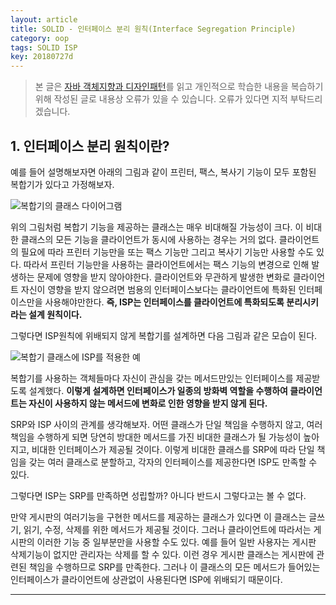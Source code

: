 ```yaml
---
layout: article
title: SOLID - 인터페이스 분리 원칙(Interface Segregation Principle)
category: oop
tags: SOLID ISP
key: 20180727d
---
```


> 본 글은 [자바 객체지향과 디자인패턴](https://book.naver.com/bookdb/book_detail.nhn?bid=7467601)를
읽고 개인적으로 학습한 내용을 복습하기 위해 작성된 글로 내용상 오류가 있을 수 있습니다.
오류가 있다면 지적 부탁드리겠습니다.

## 1. 인터페이스 분리 원칙이란?

예를 들어 설명해보자면 아래의 그림과 같이 프린터, 팩스, 복사기 기능이 모두 포함된 복합기가 있다고 가정해보자.

![복합기의 클래스 다이어그램](https://raw.githubusercontent.com/walbatrossw/java-design-patterns/master/ch03-solid/img/isp1.png)

위의 그림처럼 복합기 기능을 제공하는 클래스는 매우 비대해질 가능성이 크다.
이 비대한 클래스의 모든 기능을 클라이언트가 동시에 사용하는 경우는 거의 없다.
클라이언트의 필요에 따라 프린터 기능만을 또는 팩스 기능만 그리고 복사기 기능만 사용할 수도 있다.
따라서 프린터 기능만을 사용하는 클라이언트에서는 팩스 기능의 변경으로 인해 발생하는 문제에 영향을 받지 않아야한다.
클라이언트와 무관하게 발생한 변화로 클라이언트 자신이 영향을 받지 않으려면 범용의 인터페이스보다는 클라이언트에 특화된 인터페이스만을 사용해야만한다.
**즉, ISP는 인터페이스를 클라이언트에 특화되도록 분리시키라는 설계 원칙이다.**

그렇다면 ISP원칙에 위배되지 않게 복합기를 설계하면 다음 그림과 같은 모습이 된다.

![복합기 클래스에 ISP를 적용한 예](https://raw.githubusercontent.com/walbatrossw/java-design-patterns/master/ch03-solid/img/isp2.png)

복합기를 사용하는 객체들마다 자신이 관심을 갖는 메서드만있는 인터페이스를 제공받도록 설계했다.
**이렇게 설계하면 인터페이스가 일종의 방화벽 역할을 수행하여 클라이언트는 자신이 사용하지 않는 메서드에 변화로 인한 영향을 받지 않게 된다.**

SRP와 ISP 사이의 관계를 생각해보자. 어떤 클래스가 단일 책임을 수행하지 않고, 여러 책임을 수행하게 되면 당연히 방대한 메서드를 가진 비대한 클래스가 될 가능성이 높아지고, 비대한 인터페이스가 제공될 것이다.
이렇게 비대한 클래스를 SRP에 따라 단일 책임을 갖는 여러 클래스로 분할하고, 각자의 인터페이스를 제공한다면 ISP도 만족할 수 있다.

그렇다면 ISP는 SRP를 만족하면 성립할까? 아니다 반드시 그렇다고는 볼 수 없다.

만약 게시판의 여러기능을 구현한 메서드를 제공하는 클래스가 있다면 이 클래스는 글쓰기, 읽기, 수정, 삭제를 위한 메서드가 제공될 것이다.
그러나 클라이언트에 따라서는 게시판의 이러한 기능 중 일부분만을 사용할 수도 있다.
예를 들어 일반 사용자는 게시판 삭제기능이 없지만 관리자는 삭제를 할 수 있다. 이런 경우 게시판 클래스는 게시판에 관련된 책임을 수행하므로 SRP를 만족한다.
그러나 이 클래스의 모든 메서드가 들어있는 인터페이스가 클라이언트에 상관없이 사용된다면 ISP에 위배되기 때문이다.

---
